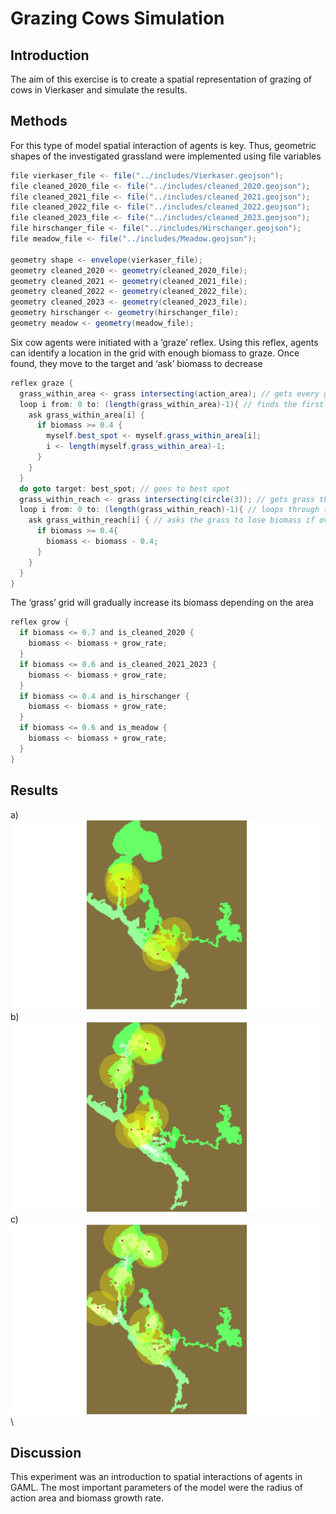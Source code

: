 # Grazing Cows Simulation
## Introduction
The aim of this exercise is to create a spatial representation of grazing of cows in Vierkaser and simulate the results.
## Methods
For this type of model spatial interaction of agents is key. Thus, geometric shapes of the investigated grassland were implemented using file variables 
```java
file vierkaser_file <- file("../includes/Vierkaser.geojson");
file cleaned_2020_file <- file("../includes/cleaned_2020.geojson");
file cleaned_2021_file <- file("../includes/cleaned_2021.geojson");
file cleaned_2022_file <- file("../includes/cleaned_2022.geojson");
file cleaned_2023_file <- file("../includes/cleaned_2023.geojson");
file hirschanger_file <- file("../includes/Hirschanger.geojson");
file meadow_file <- file("../includes/Meadow.geojson");

geometry shape <- envelope(vierkaser_file);
geometry cleaned_2020 <- geometry(cleaned_2020_file);
geometry cleaned_2021 <- geometry(cleaned_2021_file);
geometry cleaned_2022 <- geometry(cleaned_2022_file);
geometry cleaned_2023 <- geometry(cleaned_2023_file);
geometry hirschanger <- geometry(hirschanger_file);
geometry meadow <- geometry(meadow_file);
```
Six cow agents were initiated with a ‘graze’ reflex. Using this reflex, agents can identify a location in the grid with enough biomass to graze. Once found, they move to the target and ‘ask’ biomass to decrease 
```java
reflex graze {
  grass_within_area <- grass intersecting(action_area); // gets every grass within action area
  loop i from: 0 to: (length(grass_within_area)-1){ // finds the first eligible grass, e.g. best spot
    ask grass_within_area[i] { 
      if biomass >= 0.4 {
        myself.best_spot <- myself.grass_within_area[i];
        i <- length(myself.grass_within_area)-1;
      }
    }
  }
  do goto target: best_spot; // goes to best spot
  grass_within_reach <- grass intersecting(circle(3)); // gets grass that are within reach
  loop i from: 0 to: (length(grass_within_reach)-1){ // loops through the grass within reach
    ask grass_within_reach[i] { // asks the grass to lose biomass if over 0.4
      if biomass >= 0.4{
        biomass <- biomass - 0.4;
      }
    }
  }
}
```
The ‘grass’ grid will gradually increase its biomass depending on the area 
```java
reflex grow {
  if biomass <= 0.7 and is_cleaned_2020 {
    biomass <- biomass + grow_rate;
  }
  if biomass <= 0.6 and is_cleaned_2021_2023 {
    biomass <- biomass + grow_rate;
  }
  if biomass <= 0.4 and is_hirschanger {
    biomass <- biomass + grow_rate;
  }
  if biomass <= 0.6 and is_meadow {
    biomass <- biomass + grow_rate;
  }
}
```
## Results
a)<img src="../Week4/models/snapshots/Vierkaser_model_display_map_cycle_1_time_1731354104241.png" alt="1" width="500"/>\
b)<img src="../Week4/models/snapshots/Vierkaser_model_display_map_cycle_146_time_1731354132494.png" alt="1" width="500"/>\
c)<img src="../Week4/models/snapshots/Vierkaser_model_display_map_cycle_469_time_1731354190818.png" alt="1" width="500"/>\
## Discussion
This experiment was an introduction to spatial interactions of agents in GAML. The most important parameters of the model were the radius of action area and biomass growth rate.
